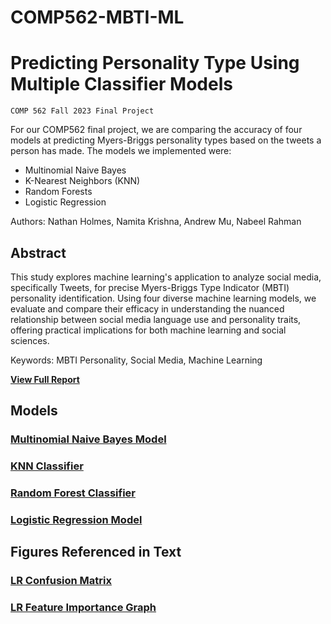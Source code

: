 # COMP562-MBTI-ML

# Predicting Personality Type Using Multiple Classifier Models
`COMP 562 Fall 2023 Final Project`

For our COMP562 final project, we are comparing the accuracy of four models at predicting Myers-Briggs personality types based on the tweets a person has made. The models we implemented were: <br /> 

- Multinomial Naive Bayes <br />
- K-Nearest Neighbors (KNN) <br />
- Random Forests <br />
- Logistic Regression <br />

Authors: Nathan Holmes, Namita Krishna, Andrew Mu, Nabeel Rahman

## Abstract

This study explores machine learning's application to analyze social media, specifically Tweets, for precise Myers-Briggs Type Indicator (MBTI) personality identification. Using four diverse machine learning models, we evaluate and compare their efficacy in understanding the nuanced relationship between social media language use and personality traits, offering practical implications for both machine learning and social sciences.

Keywords: MBTI Personality, Social Media, Machine Learning


<b><a href="MBTI_Paper.pdf">View Full Report</a></b>

## Models

### [Multinomial Naive Bayes Model](Naive_Bayes.ipynb)

### [KNN Classifier](KNN.ipynb)

### [Random Forest Classifier](Random_Forest.ipynb)

### [Logistic Regression Model ](Logistic_Regression.ipynb) 

## Figures Referenced in Text

### [LR Confusion Matrix](figures/confusion_matrix.png)
### [LR Feature Importance Graph](figures/feature_importances.png)
